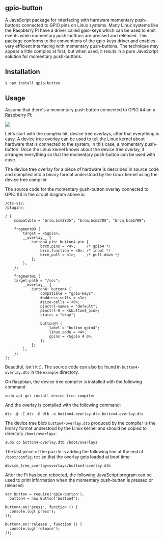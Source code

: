 ## gpio-button

A JavaScript package for interfacing with hardware momentary push-buttons
connected to GPIO pins on Linux systems. Many Linux systems like the Raspberry
Pi have a driver called gpio-keys which can be used to emit events when
momentary push-buttons are pressed and released. This package conforms to the
conventions of the gpio-keys driver and enables very efficient interfacing with
momentary push-buttons. The technique may appear a little complex at first, but
when used, it resuts in a pure JavaScript solution for momentary push-buttons.

## Installation

    $ npm install gpio-button

## Usage

Assume that there's a momentary push button connected to GPIO #4 on a
Raspberry Pi:

<img src="https://raw.githubusercontent.com/fivdi/gpio-button/master/example/button.png">

Let's start with the complex bit, device tree overlays, after that
everything is easy. A device tree overlay can be used to tell the Linux kernel
about hardware that is connected to the system, in this case, a momentary
push-button. Once the Linux kernel knows about the device tree overlay, it
arranges everything so that the momentary push-button can be used with ease.

The device tree overlay for a piece of hardware is described in source code and
compiled into a binary format understood by the Linux kernel using the device
tree compiler.

The source code for the momentary push-button overlay connected to GPIO #4 in
the circuit diagram above is:

```
/dts-v1/;
/plugin/;

/ {
    compatible = "brcm,bcm2835", "brcm,bcm2708", "brcm,bcm2709";

    fragment@0 {
        target = <&gpio>;
        __overlay__ {
            button4_pin: button4_pin {
                brcm,pins = <4>;     /* gpio4 */
                brcm,function = <0>; /* input */
                brcm,pull = <1>;     /* pull-down */
            };
        };
    };

    fragment@1 {
    target-path = "/soc";
        __overlay__ {
            button4: button4 {
                compatible = "gpio-keys";
                #address-cells = <1>;
                #size-cells = <0>;
                pinctrl-names = "default";
                pinctrl-0 = <&button4_pin>;
                status = "okay";

                button@4 {
                    label = "button gpio4";
                    linux,code = <4>;
                    gpios = <&gpio 4 0>;
                };
            };
        };
    };
};
```

Beautiful, isn't it :). The source code can also be found in
`button4-overlay.dts` in the `example` directory.

On Raspbian, the device tree compiler is installed with the following command:

```
sudo apt-get install device-tree-compiler
```

And the overlay is compiled with the following command:

```
dtc -@ -I dts -O dtb -o button4-overlay.dtb button4-overlay.dts
```

The device tree blob `button4-overlay.dtb` produced by the compiler is the
binary format understood by the Linux kernel and should be copied to
directory `/boot/overlays`:

```
sudo cp button4-overlay.dtb /boot/overlays
```

The last piece of the puzzle is adding the following line at the end of
`/boot/config.txt` so that the overlay gets loaded at boot time:

```
device_tree_overlay=overlays/button4-overlay.dtb
```

After the Pi has been rebooted, the following JavaScript program can be used to
print information when the momentary push-button is pressed or released:

```
var Button = require('gpio-button'),
  button4 = new Button('button4');

button4.on('press', function () {
  console.log('press');
});

button4.on('release', function () {
  console.log('release');
});
```

